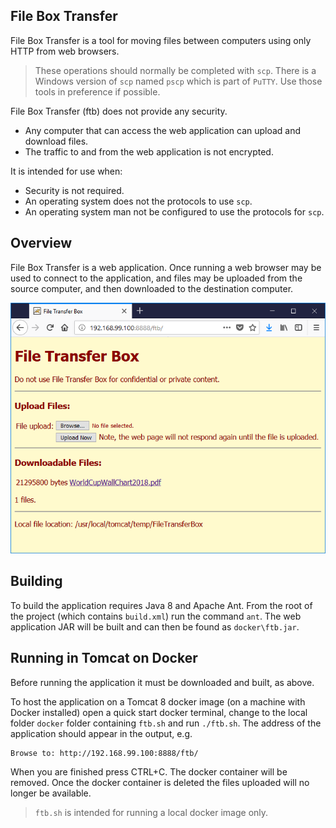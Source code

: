 ## File Box Transfer

File Box Transfer is a tool for moving files between computers using only HTTP from web browsers.

> These operations should normally be completed with `scp`. There is a Windows version of `scp`
> named `pscp` which is part of `PuTTY`. Use those tools in preference if possible.

File Box Transfer (ftb) does not provide any security. 
- Any computer that can access the web application can upload and download files.
- The traffic to and from the web application is not encrypted.

It is intended for use when:
- Security is not required.
- An operating system does not the protocols to use `scp`.
- An operating system man not be configured to use the protocols for `scp`.

## Overview

File Box Transfer is a web application.  Once running a web browser may be used to connect to
the application, and files may be uploaded from the source computer, and then downloaded to the
destination computer. 

![application screenshot in Firefox](https://github.com/OliverPavey/file-transfer-box/blob/master/img/screenshot.png)

## Building

To build the application requires Java 8 and Apache Ant.  From the root of the project (which 
contains `build.xml`) run the command `ant`.  The web application JAR will be built and can then
be found as `docker\ftb.jar`.

## Running in Tomcat on Docker

Before running the application it must be downloaded and built, as above.

To host the application on a Tomcat 8 docker image (on a machine with Docker installed) open
a quick start docker terminal, change to the local folder `docker` folder containing `ftb.sh`
and run `./ftb.sh`.  The address of the application should appear in the output, e.g.

```
Browse to: http://192.168.99.100:8888/ftb/
```

When you are finished press CTRL+C.  The docker container will be removed.  Once the docker
container is deleted the files uploaded will no longer be available.

> `ftb.sh` is intended for running a local docker image only.
